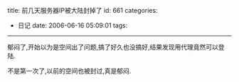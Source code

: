 title: 前几天服务器IP被大陆封掉了
id: 661
categories:
  - 日记
date: 2006-06-16 05:09:01
tags:
---

郁闷了,开始以为是空间出了问题,搞了好久也没搞好,结果发现用代理竟然可以登陆.

不是第一次了,以前的空间也被封过,真是郁闷.